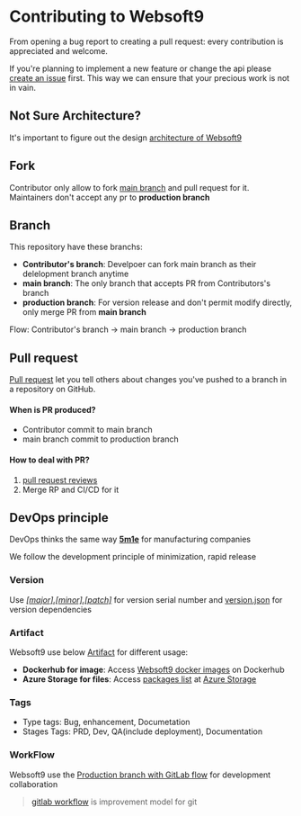 # Contributing to Websoft9

From opening a bug report to creating a pull request: every contribution is appreciated and welcome.   

If you're planning to implement a new feature or change the api please [create an issue](https://github.com/websoft9/websoft9/issues/new/choose) first. This way we can ensure that your precious work is not in vain.


##  Not Sure Architecture?

It's important to figure out the design [architecture of Websoft9](docs/architecture.md)

## Fork

Contributor only allow to fork [main branch](https://github.com/Websoft9/websoft9/tree/main) and pull request for it. Maintainers don't accept any pr to **production branch**

## Branch

This repository have these branchs:  

* **Contributor's branch**: Develpoer can fork main branch as their delelopment branch anytime 
* **main branch**: The only branch that accepts PR from Contributors's branch 
* **production branch**: For version release and don't permit modify directly, only merge PR from **main branch**


Flow: Contributor's branch → main branch → production branch


## Pull request

[Pull request](https://docs.github.com/pull-requests) let you tell others about changes you've pushed to a branch in a repository on GitHub.

#### When is PR produced?

* Contributor commit to main branch
* main branch commit to production branch

#### How to deal with PR?

1. [pull request reviews](https://docs.github.com/en/pull-requests/collaborating-with-pull-requests/reviewing-changes-in-pull-requests/about-pull-request-reviews)
2. Merge RP and CI/CD for it

## DevOps principle

DevOps thinks the same way **[5m1e](https://www.dgmfmoldclamps.com/what-is-5m1e-in-injection-molding-industry/)** for manufacturing companies

We follow the development principle of minimization, rapid release

### Version

Use *[[major].[minor].[patch]](https://semver.org/lang/zh-CN/)* for version serial number and [version.json](../version.json) for version dependencies

### Artifact

Websoft9 use below [Artifact](https://jfrog.com/devops-tools/article/what-is-a-software-artifact/) for different usage:  

* **Dockerhub for image**: Access [Websoft9 docker images](https://hub.docker.com/u/websoft9dev) on Dockerhub
* **Azure Storage for files**: Access [packages list](https://artifact.azureedge.net/release?restype=container&comp=list) at [Azure Storage](https://learn.microsoft.com/en-us/azure/storage/storage-dotnet-how-to-use-blobs#list-the-blobs-in-a-container)

### Tags

- Type tags: Bug, enhancement, Documetation
- Stages Tags: PRD, Dev, QA(include deployment), Documentation

### WorkFlow

Websoft9 use the [Production branch with GitLab flow](https://cm-gitlab.stanford.edu/help/workflow/gitlab_flow.md#production-branch-with-gitlab-flow) for development collaboration

> [gitlab workflow](https://docs.gitlab.com/ee/topics/gitlab_flow.html) is improvement model for git

